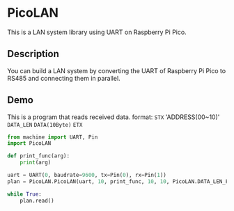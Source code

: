 # PicoLAN
This is a LAN system library using UART on Raspberry Pi Pico.

## Description
You can build a LAN system by converting the UART of Raspberry Pi Pico to RS485 and connecting them in parallel.

## Demo
This is a program that reads received data.
format: `STX` 'ADDRESS(00~10)' `DATA_LEN` `DATA(10Byte)` `ETX`
```python:demo.py
from machine import UART, Pin
import PicoLAN

def print_func(arg):
    print(arg)

uart = UART(0, baudrate=9600, tx=Pin(0), rx=Pin(1))
plan = PicoLAN.PicoLAN(uart, 10, print_func, 10, 10, PicoLAN.DATA_LEN_FIXED)

while True:
    plan.read()
```
